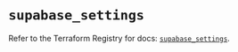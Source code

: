# `supabase_settings`

Refer to the Terraform Registry for docs: [`supabase_settings`](https://registry.terraform.io/providers/supabase/supabase/1.5.1/docs/resources/settings).
